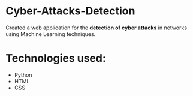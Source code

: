 # Cyber-Attacks-Detection
Created a web application for the <b>detection of cyber attacks</b> in networks using Machine Learning techniques.

# Technologies used:
<ul>
  <li>Python</li>
  <li>HTML</li>
  <li>CSS</li>
</ul>
